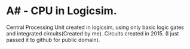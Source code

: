 # A# - CPU in Logicsim.
Central Processing Unit created in logicsim, using only basic logic gates and integrated circuits(Created by me).
Circuits created in 2015. (I just passed it to github for public domain).
